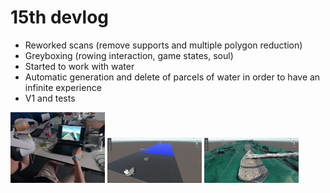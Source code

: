 # 15th devlog

- Reworked scans (remove supports and multiple polygon reduction)
- Greyboxing (rowing interaction, game states, soul)
- Started to work with water
- Automatic generation and delete of parcels of water in order to have an infinite experience
- V1 and tests

<img src="../images/unity/2023-09-06-test.png" style="width:30%">
<img src="../images/unity/2023-09-06-rowing.png" style="width:30%">
<img src="../images/unity/2023-09-06-water.png" style="width:30%">
